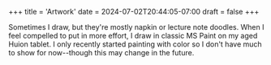 +++
title = 'Artwork'
date = 2024-07-02T20:44:05-07:00
draft = false
+++

Sometimes I draw, but they're mostly napkin or lecture note doodles. When I feel compelled to put in more effort, I draw in classic MS Paint on my aged Huion tablet. I only recently started painting with color so I don't have much to show for now--though this may change in the future.